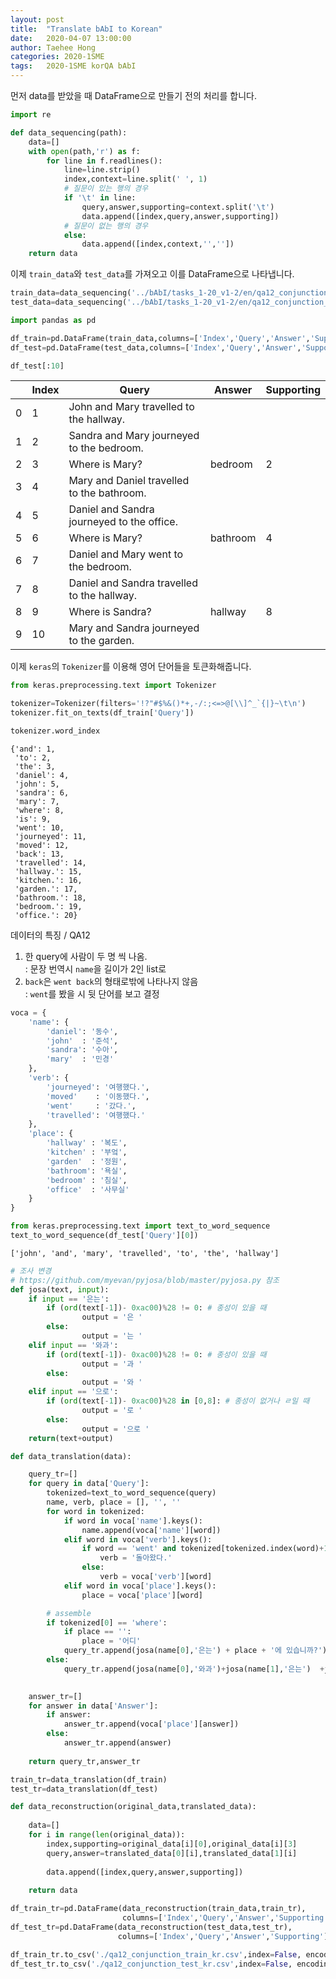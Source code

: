 ```yaml
---
layout: post
title:  "Translate bAbI to Korean"
date:   2020-04-07 13:00:00
author: Taehee Hong
categories: 2020-1SME
tags:	2020-1SME korQA bAbI
---
```


먼저 data를 받았을 때 DataFrame으로 만들기 전의 처리를 합니다.
```python
import re

def data_sequencing(path):
    data=[]
    with open(path,'r') as f:
        for line in f.readlines():
            line=line.strip()
            index,context=line.split(' ', 1)
            # 질문이 있는 행의 경우
            if '\t' in line:
                query,answer,supporting=context.split('\t')
                data.append([index,query,answer,supporting])
            # 질문이 없는 행의 경우
            else:
                data.append([index,context,'',''])
    return data
```

이제 `train_data`와 `test_data`를 가져오고 이를 DataFrame으로 나타냅니다.
```python
train_data=data_sequencing('../bAbI/tasks_1-20_v1-2/en/qa12_conjunction_train.txt')
test_data=data_sequencing('../bAbI/tasks_1-20_v1-2/en/qa12_conjunction_test.txt')

import pandas as pd

df_train=pd.DataFrame(train_data,columns=['Index','Query','Answer','Supporting'])
df_test=pd.DataFrame(test_data,columns=['Index','Query','Answer','Supporting'])

df_test[:10]
```
||Index|Query|Answer|Supporting|
|---|---|---|---|---|
|0|1|John and Mary travelled to the hallway.|||
|1|2|Sandra and Mary journeyed to the bedroom.|||
|2|3|Where is Mary?|bedroom|2|
|3|4|Mary and Daniel travelled to the bathroom.|||
|4|5|Daniel and Sandra journeyed to the office.|||
|5|6|Where is Mary?|bathroom|4|
|6|7|Daniel and Mary went to the bedroom.|||
|7|8|Daniel and Sandra travelled to the hallway.|||
|8|9|Where is Sandra?|hallway|8|
|9|10|Mary and Sandra journeyed to the garden.|||

이제 `keras`의 `Tokenizer`를 이용해 영어 단어들을 토큰화해줍니다.
```python
from keras.preprocessing.text import Tokenizer

tokenizer=Tokenizer(filters='!?"#$%&()*+,-/:;<=>@[\\]^_`{|}~\t\n')
tokenizer.fit_on_texts(df_train['Query'])

tokenizer.word_index
```




    {'and': 1,
     'to': 2,
     'the': 3,
     'daniel': 4,
     'john': 5,
     'sandra': 6,
     'mary': 7,
     'where': 8,
     'is': 9,
     'went': 10,
     'journeyed': 11,
     'moved': 12,
     'back': 13,
     'travelled': 14,
     'hallway.': 15,
     'kitchen.': 16,
     'garden.': 17,
     'bathroom.': 18,
     'bedroom.': 19,
     'office.': 20}



데이터의 특징 / QA12
1. 한 query에 사람이 두 명 씩 나옴.  
    : 문장 번역시 `name`을 길이가 2인 list로
2. `back`은 `went back`의 형태로밖에 나타나지 않음  
    : `went`를 봤을 시 뒷 단어를 보고 결정


```python
voca = {
    'name': {
        'daniel': '동수',
        'john'  : '준석',
        'sandra': '수아',
        'mary'  : '민경'
    },
    'verb': {
        'journeyed': '여행했다.',
        'moved'    : '이동했다.',
        'went'     : '갔다.',
        'travelled': '여행했다.'
    },
    'place': {
        'hallway' : '복도',
        'kitchen' : '부엌',
        'garden'  : '정원',
        'bathroom': '욕실',
        'bedroom' : '침실',
        'office'  : '사무실'
    }
}
```


```python
from keras.preprocessing.text import text_to_word_sequence
text_to_word_sequence(df_test['Query'][0])
```




    ['john', 'and', 'mary', 'travelled', 'to', 'the', 'hallway']




```python
# 조사 변경
# https://github.com/myevan/pyjosa/blob/master/pyjosa.py 참조
def josa(text, input):
    if input == '은는':
        if (ord(text[-1])- 0xac00)%28 != 0: # 종성이 있을 때
                output = '은 '
        else:
                output = '는 '
    elif input == '와과':
        if (ord(text[-1])- 0xac00)%28 != 0: # 종성이 있을 때
                output = '과 '
        else:
                output = '와 '
    elif input == '으로':
        if (ord(text[-1])- 0xac00)%28 in [0,8]: # 종성이 없거나 ㄹ일 때
                output = '로 '
        else:
                output = '으로 '
    return(text+output)
```


```python
def data_translation(data):

    query_tr=[]
    for query in data['Query']:
        tokenized=text_to_word_sequence(query)
        name, verb, place = [], '', ''
        for word in tokenized:
            if word in voca['name'].keys():
                name.append(voca['name'][word])
            elif word in voca['verb'].keys():
                if word == 'went' and tokenized[tokenized.index(word)+1] == 'back':
                    verb = '돌아왔다.'
                else:
                    verb = voca['verb'][word]
            elif word in voca['place'].keys():
                place = voca['place'][word]

        # assemble
        if tokenized[0] == 'where':
            if place == '':
                place = '어디'
            query_tr.append(josa(name[0],'은는') + place + '에 있습니까?')
        else:
            query_tr.append(josa(name[0],'와과')+josa(name[1],'은는')  +josa(place,'으로')+verb)
                

    answer_tr=[]
    for answer in data['Answer']:
        if answer:
            answer_tr.append(voca['place'][answer])
        else:
            answer_tr.append(answer)
       
    return query_tr,answer_tr
```


```python
train_tr=data_translation(df_train)
test_tr=data_translation(df_test)
```


```python
def data_reconstruction(original_data,translated_data):
    
    data=[]
    for i in range(len(original_data)):
        index,supporting=original_data[i][0],original_data[i][3]
        query,answer=translated_data[0][i],translated_data[1][i]
                                                      
        data.append([index,query,answer,supporting])
                                                      
    return data
```


```python
df_train_tr=pd.DataFrame(data_reconstruction(train_data,train_tr),
                         columns=['Index','Query','Answer','Supporting'])
df_test_tr=pd.DataFrame(data_reconstruction(test_data,test_tr),
                        columns=['Index','Query','Answer','Supporting'])
```


```python
df_train_tr.to_csv('./qa12_conjunction_train_kr.csv',index=False, encoding = 'utf-8-sig')
df_test_tr.to_csv('./qa12_conjunction_test_kr.csv',index=False, encoding = 'utf-8-sig')
```


```python

```
